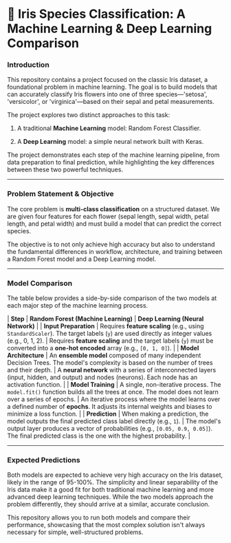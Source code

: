# 🌸 Iris Species Classification: A Machine Learning & Deep Learning Comparison

### Introduction

This repository contains a project focused on the classic Iris dataset, a foundational problem in machine learning. The goal is to build models that can accurately classify Iris flowers into one of three species—'setosa', 'versicolor', or 'virginica'—based on their sepal and petal measurements.

The project explores two distinct approaches to this task:

1. A traditional **Machine Learning** model: Random Forest Classifier.

2. A **Deep Learning** model: a simple neural network built with Keras.

The project demonstrates each step of the machine learning pipeline, from data preparation to final prediction, while highlighting the key differences between these two powerful techniques.

---

### Problem Statement & Objective

The core problem is **multi-class classification** on a structured dataset. We are given four features for each flower (sepal length, sepal width, petal length, and petal width) and must build a model that can predict the correct species.

The objective is to not only achieve high accuracy but also to understand the fundamental differences in workflow, architecture, and training between a Random Forest model and a Deep Learning model.

---

### Model Comparison

The table below provides a side-by-side comparison of the two models at each major step of the machine learning process.

| **Step** | **Random Forest (Machine Learning)** | **Deep Learning (Neural Network)** | 
| **Input Preparation** | Requires **feature scaling** (e.g., using `StandardScaler`). The target labels (`y`) are used directly as integer values (e.g., 0, 1, 2). | Requires **feature scaling** and the target labels (`y`) must be converted into a **one-hot encoded** array (e.g., `[0, 1, 0]`). | 
| **Model Architecture** | An **ensemble model** composed of many independent Decision Trees. The model's complexity is based on the number of trees and their depth. | A **neural network** with a series of interconnected layers (input, hidden, and output) and nodes (neurons). Each node has an activation function. | 
| **Model Training** | A single, non-iterative process. The `model.fit()` function builds all the trees at once. The model does not learn over a series of epochs. | An iterative process where the model learns over a defined number of **epochs**. It adjusts its internal weights and biases to minimize a loss function. | 
| **Prediction** | When making a prediction, the model outputs the final predicted class label directly (e.g., `1`). | The model's output layer produces a vector of probabilities (e.g., `[0.05, 0.9, 0.05]`). The final predicted class is the one with the highest probability. | 

---

### Expected Predictions

Both models are expected to achieve very high accuracy on the Iris dataset, likely in the range of 95-100%. The simplicity and linear separability of the Iris data make it a good fit for both traditional machine learning and more advanced deep learning techniques. While the two models approach the problem differently, they should arrive at a similar, accurate conclusion.

This repository allows you to run both models and compare their performance, showcasing that the most complex solution isn't always necessary for simple, well-structured problems.
